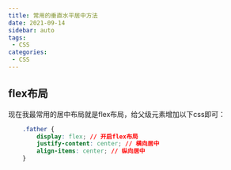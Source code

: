 ```yaml
---
title: 常用的垂直水平居中方法
date: 2021-09-14
sidebar: auto
tags: 
 - CSS
categories:
 - CSS
---
```


## flex布局  
现在我最常用的居中布局就是flex布局，给父级元素增加以下css即可：
```css
    .father {
        display: flex; // 开启flex布局
        justify-content: center; // 横向居中
        align-items: center; // 纵向居中
    }
```